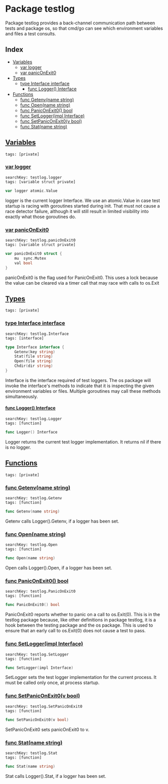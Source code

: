 # Package testlog

Package testlog provides a back-channel communication path between tests and package os, so that cmd/go can see which environment variables and files a test consults. 

## Index

* [Variables](#var)
    * [var logger](#logger)
    * [var panicOnExit0](#panicOnExit0)
* [Types](#type)
    * [type Interface interface](#Interface)
        * [func Logger() Interface](#Logger)
* [Functions](#func)
    * [func Getenv(name string)](#Getenv)
    * [func Open(name string)](#Open)
    * [func PanicOnExit0() bool](#PanicOnExit0)
    * [func SetLogger(impl Interface)](#SetLogger)
    * [func SetPanicOnExit0(v bool)](#SetPanicOnExit0)
    * [func Stat(name string)](#Stat)


## <a id="var" href="#var">Variables</a>

```
tags: [private]
```

### <a id="logger" href="#logger">var logger</a>

```
searchKey: testlog.logger
tags: [variable struct private]
```

```Go
var logger atomic.Value
```

logger is the current logger Interface. We use an atomic.Value in case test startup is racing with goroutines started during init. That must not cause a race detector failure, although it will still result in limited visibility into exactly what those goroutines do. 

### <a id="panicOnExit0" href="#panicOnExit0">var panicOnExit0</a>

```
searchKey: testlog.panicOnExit0
tags: [variable struct private]
```

```Go
var panicOnExit0 struct {
	mu  sync.Mutex
	val bool
}
```

panicOnExit0 is the flag used for PanicOnExit0. This uses a lock because the value can be cleared via a timer call that may race with calls to os.Exit 

## <a id="type" href="#type">Types</a>

```
tags: [private]
```

### <a id="Interface" href="#Interface">type Interface interface</a>

```
searchKey: testlog.Interface
tags: [interface]
```

```Go
type Interface interface {
	Getenv(key string)
	Stat(file string)
	Open(file string)
	Chdir(dir string)
}
```

Interface is the interface required of test loggers. The os package will invoke the interface's methods to indicate that it is inspecting the given environment variables or files. Multiple goroutines may call these methods simultaneously. 

#### <a id="Logger" href="#Logger">func Logger() Interface</a>

```
searchKey: testlog.Logger
tags: [function]
```

```Go
func Logger() Interface
```

Logger returns the current test logger implementation. It returns nil if there is no logger. 

## <a id="func" href="#func">Functions</a>

```
tags: [private]
```

### <a id="Getenv" href="#Getenv">func Getenv(name string)</a>

```
searchKey: testlog.Getenv
tags: [function]
```

```Go
func Getenv(name string)
```

Getenv calls Logger().Getenv, if a logger has been set. 

### <a id="Open" href="#Open">func Open(name string)</a>

```
searchKey: testlog.Open
tags: [function]
```

```Go
func Open(name string)
```

Open calls Logger().Open, if a logger has been set. 

### <a id="PanicOnExit0" href="#PanicOnExit0">func PanicOnExit0() bool</a>

```
searchKey: testlog.PanicOnExit0
tags: [function]
```

```Go
func PanicOnExit0() bool
```

PanicOnExit0 reports whether to panic on a call to os.Exit(0). This is in the testlog package because, like other definitions in package testlog, it is a hook between the testing package and the os package. This is used to ensure that an early call to os.Exit(0) does not cause a test to pass. 

### <a id="SetLogger" href="#SetLogger">func SetLogger(impl Interface)</a>

```
searchKey: testlog.SetLogger
tags: [function]
```

```Go
func SetLogger(impl Interface)
```

SetLogger sets the test logger implementation for the current process. It must be called only once, at process startup. 

### <a id="SetPanicOnExit0" href="#SetPanicOnExit0">func SetPanicOnExit0(v bool)</a>

```
searchKey: testlog.SetPanicOnExit0
tags: [function]
```

```Go
func SetPanicOnExit0(v bool)
```

SetPanicOnExit0 sets panicOnExit0 to v. 

### <a id="Stat" href="#Stat">func Stat(name string)</a>

```
searchKey: testlog.Stat
tags: [function]
```

```Go
func Stat(name string)
```

Stat calls Logger().Stat, if a logger has been set. 

